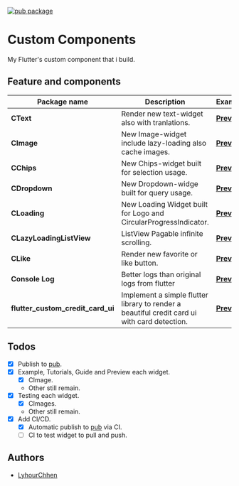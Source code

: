 [![pub package](https://img.shields.io/badge/pub-0.0.1-blueviolet.svg)](https://pub.dev/packages/custom_components)

# Custom Components
My Flutter's custom component that i build.



## Feature and components
 
|Package name| Description | Example|IsDone
|--|--|--|--|
| **CText**  | Render new text-widget also with tranlations. |[**Preview**](https://github.com/LyhourChhen/custom_components/tree/master/example)|**YES** |
|**CImage**|New Image-widget include lazy-loading also cache images.|[**Preview**](https://github.com/LyhourChhen/custom_components/tree/master/example)| **YES**
|**CChips**|New Chips-widget built for selection usage.|[**Preview**](https://github.com/LyhourChhen/custom_components/tree/master/example)|**YES**
|**CDropdown**|New Dropdown-widge built for query usage.|[**Preview**](https://github.com/LyhourChhen/custom_components/tree/master/example)|x**YES**
|**CLoading**|New Loading Widget built for Logo and CircularProgressIndicator.|[**Preview**](https://github.com/LyhourChhen/custom_components/tree/master/example)|**YES**
|**CLazyLoadingListView**|ListView Pagable infinite scrolling.|[**Preview**](https://github.com/LyhourChhen/custom_components/tree/master/example)|x**YES**
|**CLike**|Render new favorite or like button.|[**Preview**](https://github.com/LyhourChhen/custom_components/tree/master/example)|**YES**
|**Console Log**|Better logs than original logs from flutter|[**Preview**](https://github.com/LyhourChhen/custom_components/tree/master/example)|**YES**
|**flutter_custom_credit_card_ui**|Implement a simple flutter library to render a beautiful credit card ui with card detection.|[**Preview**](https://github.com/LyhourChhen/flutter_custom_credit_card_ui)|**YES**

## Todos
- [x] Publish to [pub](https://pub.dev/packages/custom_components).
- [x] Example, Tutorials, Guide and Preview each widget.
  - [x] CImage.
  - Other still remain.
- [x] Testing each widget.
  - [x] CImages.
  - Other still remain.
- [x] Add CI/CD.
  - [x] Automatic publish to [pub](https://pub.dev/packages/custom_components) via CI.
  - [ ] CI to test widget to pull and push.

## Authors 
- [LyhourChhen](https://github.com/lyhourchhen)
